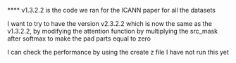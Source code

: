 **** v1.3.2.2 is the code we ran for the ICANN paper for all the datasets


I want to try to have the version v2.3.2.2 which is now the same as the v1.3.2.2,
	by modifying the attention function by multiplying the src_mask after softmax to make the pad parts equal to zero

I can check the performance by using the create z file
I have not run this yet
 
